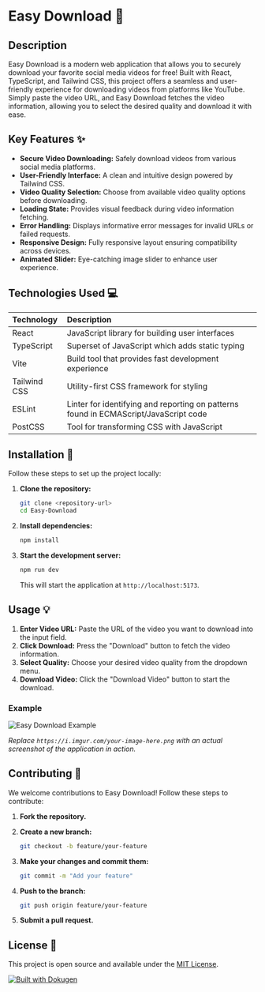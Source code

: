 # Easy Download 🚀

## Description

Easy Download is a modern web application that allows you to securely download your favorite social media videos for free! Built with React, TypeScript, and Tailwind CSS, this project offers a seamless and user-friendly experience for downloading videos from platforms like YouTube. Simply paste the video URL, and Easy Download fetches the video information, allowing you to select the desired quality and download it with ease. 

## Key Features ✨

- **Secure Video Downloading:** Safely download videos from various social media platforms.
- **User-Friendly Interface:** A clean and intuitive design powered by Tailwind CSS.
- **Video Quality Selection:** Choose from available video quality options before downloading.
- **Loading State:** Provides visual feedback during video information fetching.
- **Error Handling:** Displays informative error messages for invalid URLs or failed requests.
- **Responsive Design:** Fully responsive layout ensuring compatibility across devices.
- **Animated Slider:** Eye-catching image slider to enhance user experience.

## Technologies Used 💻

| Technology   | Description                               |
| :----------- | :---------------------------------------- |
| React        | JavaScript library for building user interfaces |
| TypeScript   | Superset of JavaScript which adds static typing |
| Vite         | Build tool that provides fast development experience |
| Tailwind CSS | Utility-first CSS framework for styling   |
| ESLint       | Linter for identifying and reporting on patterns found in ECMAScript/JavaScript code |
| PostCSS      | Tool for transforming CSS with JavaScript |

## Installation 🔧

Follow these steps to set up the project locally:

1.  **Clone the repository:**

    ```bash
    git clone <repository-url>
    cd Easy-Download
    ```

2.  **Install dependencies:**

    ```bash
    npm install
    ```

3.  **Start the development server:**

    ```bash
    npm run dev
    ```

    This will start the application at `http://localhost:5173`.

## Usage 💡

1.  **Enter Video URL:** Paste the URL of the video you want to download into the input field.
2.  **Click Download:** Press the "Download" button to fetch the video information.
3.  **Select Quality:** Choose your desired video quality from the dropdown menu.
4.  **Download Video:** Click the "Download Video" button to start the download.

### Example

![Easy Download Example](https://i.imgur.com/your-image-here.png)

*Replace `https://i.imgur.com/your-image-here.png` with an actual screenshot of the application in action.*

## Contributing 🤝

We welcome contributions to Easy Download! Follow these steps to contribute:

1.  **Fork the repository.**
2.  **Create a new branch:**

    ```bash
    git checkout -b feature/your-feature
    ```

3.  **Make your changes and commit them:**

    ```bash
    git commit -m "Add your feature"
    ```

4.  **Push to the branch:**

    ```bash
    git push origin feature/your-feature
    ```

5.  **Submit a pull request.**

## License 📝

This project is open source and available under the [MIT License](LICENSE).

[![Built with Dokugen](https://img.shields.io/badge/Built%20with-Dokugen-brightgreen)](https://github.com/samueltuoyo15/Dokugen)
